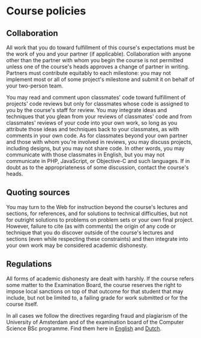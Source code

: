 # Course policies

## Collaboration

All work that you do toward fulfillment of this course's expectations must be
the work of you and your partner (if applicable). Collaboration with anyone
other than the partner with whom you begin the course is not permitted unless
one of the course's heads approves a change of partner in writing. Partners must
contribute equitably to each milestone: you may not implement most or all of
some project's milestone and submit it on behalf of your two-person team.

You may read and comment upon classmates' code toward fulfillment of projects'
code reviews but only for classmates whose code is assigned to you by the
course's staff for review. You may integrate ideas and techniques that you
glean from your reviews of classmates' code and from classmates' reviews of
your code into your own work, so long as you attribute those ideas and
techniques back to your classmates, as with comments in your own code. As for
classmates beyond your own partner and those with whom you're involved in
reviews, you may discuss projects, including designs, but you may not share
code. In other words, you may communicate with those classmates in English,
but you may not communicate in PHP, JavaScript, or Objective-C and such
languages. If in doubt as to the appropriateness of some discussion, contact
the course's heads.

## Quoting sources

You may turn to the Web for instruction beyond the course's lectures and
sections, for references, and for solutions to technical difficulties, but not
for outright solutions to problems on problem sets or your own final project.
However, failure to cite (as with comments) the origin of any code or technique
that you do discover outside of the course's lectures and sections (even while
respecting these constraints) and then integrate into your own work may be
considered academic dishonesty.

## Regulations

All forms of academic dishonesty are dealt with harshly. If the course refers
some matter to the Examination Board, the course reserves the right to impose
local sanctions on top of that outcome for that student that may include, but
not be limited to, a failing grade for work submitted or for the course itself.

In all cases we follow the directives regarding fraud and plagiarism of the
University of Amsterdam and of the examination board of the Computer Science
BSc programme. Find them here in [English] and [Dutch].

[Dutch]: http://student.uva.nl/az/a-z-lijst/a-z-lijst/content/folder/fraude-plagiaat-en-bronvermelding/plagiaat-en-fraude.html
[English]: http://student.uva.nl/en/az/a-z/a-z/content/folder/plagiarism-and-fraud/plagiarism-and-fraud.html
